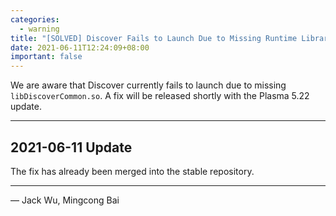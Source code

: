 ```yaml
---
categories:
  - warning
title: "[SOLVED] Discover Fails to Launch Due to Missing Runtime Library"
date: 2021-06-11T12:24:09+08:00
important: false
---
```


We are aware that Discover currently fails to launch due to missing `libDiscoverCommon.so`.
A fix will be released shortly with the Plasma 5.22 update.

----

2021-06-11 Update
-----------------

The fix has already been merged into the stable repository.

----

— Jack Wu, Mingcong Bai
